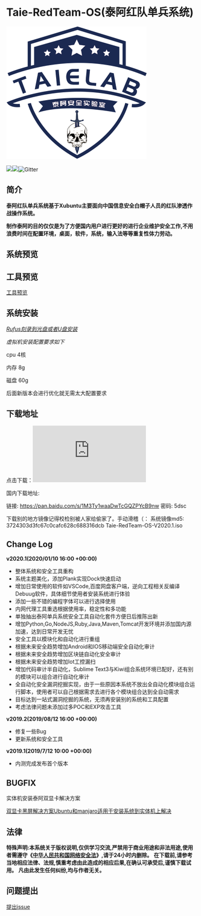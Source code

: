 # Taie-RedTeam-OS(泰阿红队单兵系统)

![](Preview/taielab-logo.png)

![](https://img.shields.io/badge/build-passing-brightgreen)![](https://img.shields.io/badge/release-v2020.1-brightgreen)![Gitter](https://img.shields.io/gitter/room/taielab/Taie-RedTeam-OS)



## 简介

**泰阿红队单兵系统基于Xubuntu主要面向中国信息安全白帽子人员的红队渗透作战操作系统。**

**制作泰阿的目的仅仅是为了方便国内用户进行更好的进行企业维护安全工作,不用浪费时间在配置环境，桌面，软件，系统，输入法等等重复性体力劳动。**

## 系统预览



## 工具预览

[工具预览](https://github.com/taielab/Taie-RedTeam-OS/tree/master/Preview)

## 系统安装

*[Rufus刻录到光盘或者U盘安装](https://rufus.ie/)*

*虚拟机安装配置要求如下*

 cpu 4核
 
 内存 8g
 
 磁盘 60g

后面新版本会进行优化就无需太大配置要求

## 下载地址

点击下载：[![Download Taie-RedTeam-OS](https://sourceforge.net/sflogo.php?type=16&group_id=3121246)](https://sourceforge.net/p/taie-redteam-os/)

国内下载地址:

链接: https://pan.baidu.com/s/1M3Ty1waaDwTcGQZPYcB9nw  密码: 5dsc

下载别的地方镜像记得校检别被人家给偷家了。手动滑稽（：
系统镜像md5:
3724303d3fc67c0cafc628c688316dcb  Taie-RedTeam-OS-V2020.1.iso

## Change Log

**v2020.1(2020/01/10 16:00 +00:00)**

- 整体系统和安全工具重构
- 系统主题美化，添加Plank实现Dock快速启动
- 增加日常使用的软件如VSCode,百度网盘客户端，逆向工程相关反编译Debuug软件，具体细节使用者安装系统进行体验
- 添加一些不错的编程字体可以进行选择使用
- 内网代理工具重选根据使用率，稳定性和多功能
- 单独抽出泰阿单兵系统安全工具自动化套件方便日后推陈出新
- 增加Python,Go,NodeJS,Ruby,Java,Maven,Tomcat开发环境并添加国内源加速，达到日常开发无忧
- 安全工具以模块化和自动化进行重组
- 根据未来安全趋势增加Android和IOS移动端安全自动化审计
- 根据未来安全趋势增加区块链自动化安全审计
- 根据未来安全趋势增加Iot工控漏扫
- 增加代码审计半自动化，Sublime Text3与Kiwi组合系统环境已配好，还有别的模块可以组合进行自动化审计
- 全自动化安全漏洞挖掘实现，由于一些原因本系统不放出全自动化模块组合运行脚本，使用者可以自己根据需求去进行各个模块组合达到全自动需求
- 目标达到一站式漏洞挖掘的系统，无须再安装别的系统和工具配置
- 考虑法律问题未添加过多POC和EXP攻击工具

**v2019.2(2019/08/12 16:00 +00:00)**

- 修复一些Bug
- 更新系统和安全工具

**v2019.1(2019/7/12 10:00 +00:00)**

- 内测完成发布首个版本

## BUGFIX

实体机安装泰阿双显卡解决方案

[双显卡黑屏解决方案Ubuntu和manjaro适用于安装系统到实体机上解决](https://blog.taielab.com/2019-04-14/manjaro-ubuntu-double-display-solutions-muanul-config.html)

## 法律

**特殊声明:本系统关于版权说明,仅供学习交流,严禁用于商业用途和非法用途,使用者需遵守《[中华人民共和国网络安全法](http://www.npc.gov.cn/npc/xinwen/2016-11/07/content_2001605.htm)》,请于24小时内删除。**
**在下载前,请参考当地相应法律、法规,慎重考虑由此造成的相应后果,在确认可承受后,谨慎下载试用。**
**凡由此发生任何纠纷,均与作者无关。**

## 问题提出

[提出issue](https://github.com/taie-lab/Taie-RedTeam-OS/issues)




